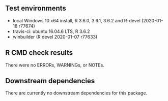 ## Test environments
* local Windows 10 x64 install, R 3.6.0, 3.6.1, 3.6.2 and R-devel (2020-01-18 r77674)
* travis-ci: ubuntu 16.04.6 LTS, R 3.6.2
* winbuilder (R devel 2020-01-07 r77633)


## R CMD check results
There were no ERRORs, WARNINGs, or NOTEs.


## Downstream dependencies
There are currently no downstream dependencies for this package.
